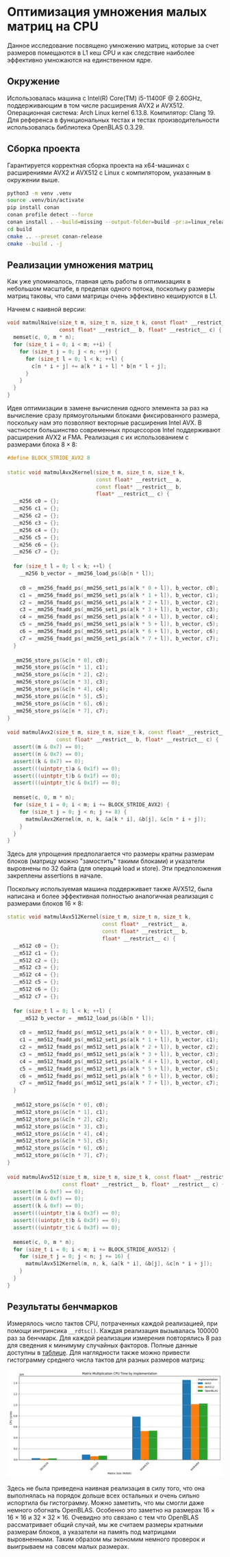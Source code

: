 # Оптимизация умножения малых матриц на CPU

Данное исследование посвящено умножению матриц, которые за счет размеров помещаются в L1
кеш CPU и как следствие наиболее эффективно умножаются на единственном ядре.

## Окружение

Использовалась машина с Intel(R) Core(TM) i5-11400F @ 2.60GHz, поддерживающим в том числе расширения AVX2 и AVX512.
Операционная система: Arch Linux kernel 6.13.8. Компилятор: Clang 19.
Для референса в функциональных тестах и тестах производительности использовалась библиотека OpenBLAS 0.3.29.

## Сборка проекта

Гарантируется корректная сборка проекта на x64-машинах с расширениями AVX2 и AVX512 с Linux с компилятором, указанным в окружении выше.

```sh
python3 -m venv .venv
source .venv/bin/activate
pip install conan
conan profile detect --force
conan install . --build=missing --output-folder=build -pr:a=linux_release.profile
cd build
cmake .. --preset conan-release
cmake --build . -j
```

## Реализации умножения матриц

Как уже упоминалось, главная цель работы в оптимизациях в небольшом масштабе, в пределах одного потока,
поскольку размеры матриц таковы, что сами матрицы очень эффективно кешируются в L1.

Начнем с наивной версии:

```c
void matmulNaive(size_t m, size_t n, size_t k, const float* __restrict__ a,
                 const float* __restrict__ b, float* __restrict__ c) {
  memset(c, 0, m * n);
  for (size_t i = 0; i < m; ++i) {
    for (size_t j = 0; j < n; ++j) {
      for (size_t l = 0; l < k; ++l) {
        c[n * i + j] += a[k * i + l] * b[n * l + j];
      }
    }
  }
}
```

Идея оптимизации в замене вычисления одного элемента за раз на вычисление сразу прямоугольными блоками
фиксированного размера, поскольку нам это позволяют векторные расширения Intel AVX. В частности большинство
современных процессоров Intel поддерживают расширения AVX2 и FMA. Реализация с их использованием с размерами блока $8\times8$:

```cpp
#define BLOCK_STRIDE_AVX2 8

static void matmulAvx2Kernel(size_t m, size_t n, size_t k,
                             const float* __restrict__ a,
                             const float* __restrict__ b,
                             float* __restrict__ c) {
  __m256 c0 = {};
  __m256 c1 = {};
  __m256 c2 = {};
  __m256 c3 = {};
  __m256 c4 = {};
  __m256 c5 = {};
  __m256 c6 = {};
  __m256 c7 = {};

  for (size_t l = 0; l < k; ++l) {
    __m256 b_vector = _mm256_load_ps(&b[n * l]);

    c0 = _mm256_fmadd_ps(_mm256_set1_ps(a[k * 0 + l]), b_vector, c0);
    c1 = _mm256_fmadd_ps(_mm256_set1_ps(a[k * 1 + l]), b_vector, c1);
    c2 = _mm256_fmadd_ps(_mm256_set1_ps(a[k * 2 + l]), b_vector, c2);
    c3 = _mm256_fmadd_ps(_mm256_set1_ps(a[k * 3 + l]), b_vector, c3);
    c4 = _mm256_fmadd_ps(_mm256_set1_ps(a[k * 4 + l]), b_vector, c4);
    c5 = _mm256_fmadd_ps(_mm256_set1_ps(a[k * 5 + l]), b_vector, c5);
    c6 = _mm256_fmadd_ps(_mm256_set1_ps(a[k * 6 + l]), b_vector, c6);
    c7 = _mm256_fmadd_ps(_mm256_set1_ps(a[k * 7 + l]), b_vector, c7);
  }

  _mm256_store_ps(&c[n * 0], c0);
  _mm256_store_ps(&c[n * 1], c1);
  _mm256_store_ps(&c[n * 2], c2);
  _mm256_store_ps(&c[n * 3], c3);
  _mm256_store_ps(&c[n * 4], c4);
  _mm256_store_ps(&c[n * 5], c5);
  _mm256_store_ps(&c[n * 6], c6);
  _mm256_store_ps(&c[n * 7], c7);
}

void matmulAvx2(size_t m, size_t n, size_t k, const float* __restrict__ a,
                const float* __restrict__ b, float* __restrict__ c) {
  assert((m & 0x7) == 0);
  assert((n & 0x7) == 0);
  assert((k & 0x7) == 0);
  assert(((uintptr_t)a & 0x1f) == 0);
  assert(((uintptr_t)b & 0x1f) == 0);
  assert(((uintptr_t)c & 0x1f) == 0);

  memset(c, 0, m * n);
  for (size_t i = 0; i < m; i += BLOCK_STRIDE_AVX2) {
    for (size_t j = 0; j < n; j += 8) {
      matmulAvx2Kernel(m, n, k, &a[k * i], &b[j], &c[n * i + j]);
    }
  }
}
```

Здесь для упрощения предполагается что размеры кратны размерам блоков (матрицу можно "замостить" такими блоками)
и указатели выровнены по 32 байта (для операций load и store). Эти предположения закреплены assertions в начале.

Поскольку используемая машина поддерживает также AVX512, была написана и более эффективная полностью аналогичная
реализация с размерами
блоков $16\times8$:

```cpp
static void matmulAvx512Kernel(size_t m, size_t n, size_t k,
                               const float* __restrict__ a,
                               const float* __restrict__ b,
                               float* __restrict__ c) {
  __m512 c0 = {};
  __m512 c1 = {};
  __m512 c2 = {};
  __m512 c3 = {};
  __m512 c4 = {};
  __m512 c5 = {};
  __m512 c6 = {};
  __m512 c7 = {};

  for (size_t l = 0; l < k; ++l) {
    __m512 b_vector = _mm512_load_ps(&b[n * l]);

    c0 = _mm512_fmadd_ps(_mm512_set1_ps(a[k * 0 + l]), b_vector, c0);
    c1 = _mm512_fmadd_ps(_mm512_set1_ps(a[k * 1 + l]), b_vector, c1);
    c2 = _mm512_fmadd_ps(_mm512_set1_ps(a[k * 2 + l]), b_vector, c2);
    c3 = _mm512_fmadd_ps(_mm512_set1_ps(a[k * 3 + l]), b_vector, c3);
    c4 = _mm512_fmadd_ps(_mm512_set1_ps(a[k * 4 + l]), b_vector, c4);
    c5 = _mm512_fmadd_ps(_mm512_set1_ps(a[k * 5 + l]), b_vector, c5);
    c6 = _mm512_fmadd_ps(_mm512_set1_ps(a[k * 6 + l]), b_vector, c6);
    c7 = _mm512_fmadd_ps(_mm512_set1_ps(a[k * 7 + l]), b_vector, c7);
  }

  _mm512_store_ps(&c[n * 0], c0);
  _mm512_store_ps(&c[n * 1], c1);
  _mm512_store_ps(&c[n * 2], c2);
  _mm512_store_ps(&c[n * 3], c3);
  _mm512_store_ps(&c[n * 4], c4);
  _mm512_store_ps(&c[n * 5], c5);
  _mm512_store_ps(&c[n * 6], c6);
  _mm512_store_ps(&c[n * 7], c7);
}

void matmulAvx512(size_t m, size_t n, size_t k, const float* __restrict__ a,
                  const float* __restrict__ b, float* __restrict__ c) {
  assert((m & 0xf) == 0);
  assert((n & 0xf) == 0);
  assert((k & 0xf) == 0);
  assert(((uintptr_t)a & 0x3f) == 0);
  assert(((uintptr_t)b & 0x3f) == 0);
  assert(((uintptr_t)c & 0x3f) == 0);

  memset(c, 0, m * n);
  for (size_t i = 0; i < m; i += BLOCK_STRIDE_AVX512) {
    for (size_t j = 0; j < n; j += 16) {
      matmulAvx512Kernel(m, n, k, &a[k * i], &b[j], &c[n * i + j]);
    }
  }
}
```

## Результаты бенчмарков

Измерялось число тактов CPU, потраченных каждой реализацией, при помощи интринсика `__rdtsc()`.
Каждая реализация вызывалась 100000 раз за бенчмарк.
Для каждой реализации измерения повторялись 8 раз для сведения к минимуму случайных факторов.
Полные данные доступны в [таблице](bench/results.csv). Для наглядности также можно привести
гистограмму среднего числа тактов для разных размеров матриц:

![Alt text](images/chart.png)

Здесь не была приведена наивная реализация в силу того, что она выполнялась на порядок дольше всех
остальных и очень сильно испортила бы гистограмму. Можно заметить, что мы смогли даже немного обогнать
OpenBLAS. Особенно это заметно на размерах $16\times16\times16$ и $32\times32\times16$.
Очевидно это связано с тем что OpenBLAS рассматривает общий случай, мы же считаем размеры кратными размерам
блоков, а указатели на память под матрицами выровненными. Таким образом мы экономим немного проверок и выигрываем
на совсем малых размерах.
